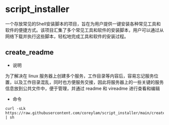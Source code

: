 # script_installer
一个存放常见的Shell安装脚本的项目，旨在为用户提供一键安装各种常见工具和软件的便捷方式。该项目汇集了多个常见工具和软件的安装脚本，用户可以通过从网络下载并执行这些脚本，轻松地完成工具和软件的安装过程。

## create_readme
- 说明
  
为了解决在 linux 服务器上创建多个服务，工作目录等内容后，容易忘记服务位置，以及工作目录混乱，同时也方便服务交接，因此将服务器上的一些关键的服务信息放到公共文件中，便于管理，并通过 readme 和 vireadme 进行查看和编辑

- 命令

```shell
curl -sLk https://raw.githubusercontent.com/coreylam/script_installer/main/create_readme.sh | sh
```

